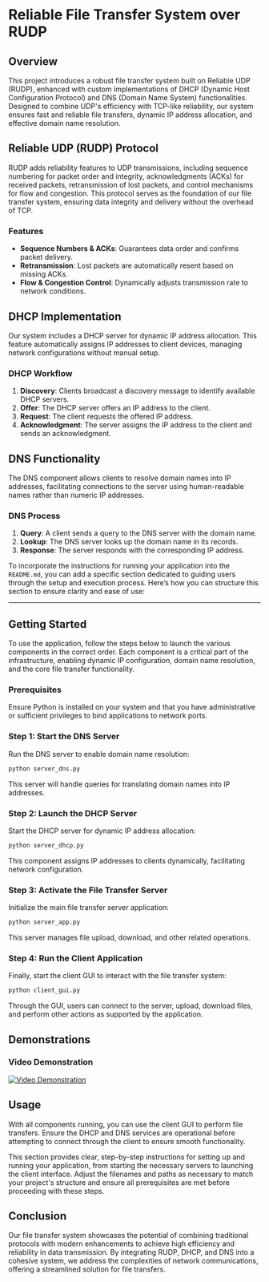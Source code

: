 # Reliable File Transfer System over RUDP

## Overview

This project introduces a robust file transfer system built on Reliable UDP (RUDP), enhanced with custom implementations of DHCP (Dynamic Host Configuration Protocol) and DNS (Domain Name System) functionalities. Designed to combine UDP's efficiency with TCP-like reliability, our system ensures fast and reliable file transfers, dynamic IP address allocation, and effective domain name resolution.

## Reliable UDP (RUDP) Protocol

RUDP adds reliability features to UDP transmissions, including sequence numbering for packet order and integrity, acknowledgments (ACKs) for received packets, retransmission of lost packets, and control mechanisms for flow and congestion. This protocol serves as the foundation of our file transfer system, ensuring data integrity and delivery without the overhead of TCP.

### Features

- **Sequence Numbers & ACKs**: Guarantees data order and confirms packet delivery.
- **Retransmission**: Lost packets are automatically resent based on missing ACKs.
- **Flow & Congestion Control**: Dynamically adjusts transmission rate to network conditions.

## DHCP Implementation

Our system includes a DHCP server for dynamic IP address allocation. This feature automatically assigns IP addresses to client devices, managing network configurations without manual setup.

### DHCP Workflow

1. **Discovery**: Clients broadcast a discovery message to identify available DHCP servers.
2. **Offer**: The DHCP server offers an IP address to the client.
3. **Request**: The client requests the offered IP address.
4. **Acknowledgment**: The server assigns the IP address to the client and sends an acknowledgment.

## DNS Functionality

The DNS component allows clients to resolve domain names into IP addresses, facilitating connections to the server using human-readable names rather than numeric IP addresses.

### DNS Process

1. **Query**: A client sends a query to the DNS server with the domain name.
2. **Lookup**: The DNS server looks up the domain name in its records.
3. **Response**: The server responds with the corresponding IP address.

To incorporate the instructions for running your application into the `README.md`, you can add a specific section dedicated to guiding users through the setup and execution process. Here’s how you can structure this section to ensure clarity and ease of use:

---

## Getting Started

To use the application, follow the steps below to launch the various components in the correct order. Each component is a critical part of the infrastructure, enabling dynamic IP configuration, domain name resolution, and the core file transfer functionality.

### Prerequisites

Ensure Python is installed on your system and that you have administrative or sufficient privileges to bind applications to network ports.

### Step 1: Start the DNS Server

Run the DNS server to enable domain name resolution:

```bash
python server_dns.py
```

This server will handle queries for translating domain names into IP addresses.

### Step 2: Launch the DHCP Server

Start the DHCP server for dynamic IP address allocation:

```bash
python server_dhcp.py
```

This component assigns IP addresses to clients dynamically, facilitating network configuration.

### Step 3: Activate the File Transfer Server

Initialize the main file transfer server application:

```bash
python server_app.py
```

This server manages file upload, download, and other related operations.

### Step 4: Run the Client Application

Finally, start the client GUI to interact with the file transfer system:

```bash
python client_gui.py
```

Through the GUI, users can connect to the server, upload, download files, and perform other actions as supported by the application.

## Demonstrations

### Video Demonstration

[![Video Demonstration](path/to/video_thumbnail.png)](path/to/video.mp4)

## Usage

With all components running, you can use the client GUI to perform file transfers. Ensure the DHCP and DNS services are operational before attempting to connect through the client to ensure smooth functionality.

This section provides clear, step-by-step instructions for setting up and running your application, from starting the necessary servers to launching the client interface. Adjust the filenames and paths as necessary to match your project's structure and ensure all prerequisites are met before proceeding with these steps.

## Conclusion

Our file transfer system showcases the potential of combining traditional protocols with modern enhancements to achieve high efficiency and reliability in data transmission. By integrating RUDP, DHCP, and DNS into a cohesive system, we address the complexities of network communications, offering a streamlined solution for file transfers.
